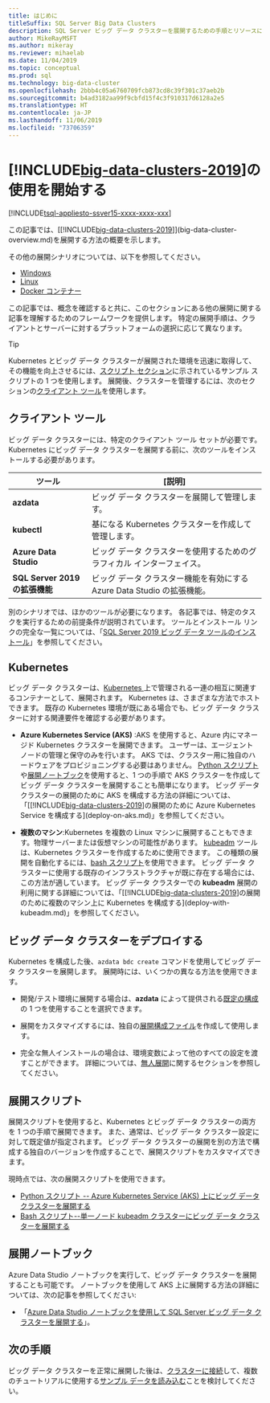 ```yaml
---
title: はじめに
titleSuffix: SQL Server Big Data Clusters
description: SQL Server ビッグ データ クラスターを展開するための手順とリソースについて説明します。
author: MikeRayMSFT
ms.author: mikeray
ms.reviewer: mihaelab
ms.date: 11/04/2019
ms.topic: conceptual
ms.prod: sql
ms.technology: big-data-cluster
ms.openlocfilehash: 2bbb4c05a6760709fcb873cd8c39f301c37aeb2b
ms.sourcegitcommit: b4ad3182aa99f9cbfd15f4c3f910317d6128a2e5
ms.translationtype: HT
ms.contentlocale: ja-JP
ms.lasthandoff: 11/06/2019
ms.locfileid: "73706359"
---
```

# <a name="get-started-with-includebig-data-clusters-2019includesssbigdataclusters-ss-novermd"></a>[!INCLUDE[big-data-clusters-2019](../includes/ssbigdataclusters-ss-nover.md)]の使用を開始する

[!INCLUDE[tsql-appliesto-ssver15-xxxx-xxxx-xxx](../includes/tsql-appliesto-ssver15-xxxx-xxxx-xxx.md)]

この記事では、[[!INCLUDE[big-data-clusters-2019](../includes/ssbigdataclusters-ver15.md)]](big-data-cluster-overview.md)を展開する方法の概要を示します。

その他の展開シナリオについては、以下を参照してください。

- [Windows](../database-engine/install-windows/install-sql-server.md)
- [Linux](../linux/sql-server-linux-setup.md)
- [Docker コンテナー](../linux/sql-server-linux-configure-docker.md)

この記事では、概念を確認すると共に、このセクションにある他の展開に関する記事を理解するためのフレームワークを提供します。 特定の展開手順は、クライアントとサーバーに対するプラットフォームの選択に応じて異なります。

> [!TIP]
> Kubernetes とビッグ データ クラスターが展開された環境を迅速に取得して、その機能を向上させるには、[スクリプト セクション](#scripts)に示されているサンプル スクリプトの 1 つを使用します。 展開後、クラスターを管理するには、次のセクションの[クライアント ツール](#tools)を使用します。

## <a id="tools"></a> クライアント ツール

ビッグ データ クラスターには、特定のクライアント ツール セットが必要です。 Kubernetes にビッグ データ クラスターを展開する前に、次のツールをインストールする必要があります。

| ツール | [説明] |
|---|---|
| **azdata** | ビッグ データ クラスターを展開して管理します。 |
| **kubectl** | 基になる Kubernetes クラスターを作成して管理します。 |
| **Azure Data Studio** | ビッグ データ クラスターを使用するためのグラフィカル インターフェイス。 |
| **SQL Server 2019 の拡張機能** | ビッグ データ クラスター機能を有効にする Azure Data Studio の拡張機能。 |

別のシナリオでは、ほかのツールが必要になります。 各記事では、特定のタスクを実行するための前提条件が説明されています。 ツールとインストール リンクの完全な一覧については、「[SQL Server 2019 ビッグ データ ツールのインストール](deploy-big-data-tools.md)」を参照してください。

## <a name="kubernetes"></a>Kubernetes

ビッグ データ クラスターは、[Kubernetes ](https://kubernetes.io/docs/home) 上で管理される一連の相互に関連するコンテナーとして、展開されます。 Kubernetes は、さまざまな方法でホストできます。 既存の Kubernetes 環境が既にある場合でも、ビッグ データ クラスターに対する関連要件を確認する必要があります。

- **Azure Kubernetes Service (AKS)** :AKS を使用すると、Azure 内にマネージド Kubernetes クラスターを展開できます。 ユーザーは、エージェント ノードの管理と保守のみを行います。 AKS では、クラスター用に独自のハードウェアをプロビジョニングする必要はありません。 [Python スクリプト](quickstart-big-data-cluster-deploy.md)や[展開ノートブック](deploy-notebooks.md)を使用すると、1 つの手順で AKS クラスターを作成してビッグ データ クラスターを展開することも簡単になります。 ビッグ データ クラスターの展開のために AKS を構成する方法の詳細については、「[[!INCLUDE[big-data-clusters-2019](../includes/ssbigdataclusters-ver15.md)]の展開のために Azure Kubernetes Service を構成する](deploy-on-aks.md)」を参照してください。

- **複数のマシン**:Kubernetes を複数の Linux マシンに展開することもできます。物理サーバーまたは仮想マシンの可能性があります。 [kubeadm](https://kubernetes.io/docs/setup/independent/create-cluster-kubeadm/) ツールは、Kubernetes クラスターを作成するために使用できます。 この種類の展開を自動化するには、[bash スクリプト](deployment-script-single-node-kubeadm.md)を使用できます。 ビッグ データ クラスターに使用する既存のインフラストラクチャが既に存在する場合には、この方法が適しています。 ビッグ データ クラスターでの **kubeadm** 展開の利用に関する詳細については、「[[!INCLUDE[big-data-clusters-2019](../includes/ssbigdataclusters-ver15.md)]の展開のために複数のマシン上に Kubernetes を構成する](deploy-with-kubeadm.md)」を参照してください。

## <a name="deploy-a-big-data-cluster"></a>ビッグ データ クラスターをデプロイする

Kubernetes を構成した後、`azdata bdc create` コマンドを使用してビッグ データ クラスターを展開します。 展開時には、いくつかの異なる方法を使用できます。

- 開発/テスト環境に展開する場合は、**azdata** によって提供される[既定の構成](deployment-guidance.md#deploy)の 1 つを使用することを選択できます。

- 展開をカスタマイズするには、独自の[展開構成ファイル](deployment-guidance.md#configfile)を作成して使用します。

- 完全な無人インストールの場合は、環境変数によって他のすべての設定を渡すことができます。 詳細については、[無人展開](deployment-guidance.md#unattended)に関するセクションを参照してください。


## <a id="scripts"></a> 展開スクリプト

展開スクリプトを使用すると、Kubernetes とビッグ データ クラスターの両方を 1 つの手順で展開できます。 また、通常は、ビッグ データ クラスター設定に対して既定値が指定されます。 ビッグ データ クラスターの展開を別の方法で構成する独自のバージョンを作成することで、展開スクリプトをカスタマイズできます。

現時点では、次の展開スクリプトを使用できます。

- [Python スクリプト -- Azure Kubernetes Service (AKS) 上にビッグ データ クラスターを展開する](quickstart-big-data-cluster-deploy.md)
- [Bash スクリプト--単一ノード kubeadm クラスターにビッグ データ クラスターを展開する](deployment-script-single-node-kubeadm.md)

## <a name="deployment-notebooks"></a>展開ノートブック

Azure Data Studio ノートブックを実行して、ビッグ データ クラスターを展開することも可能です。 ノートブックを使用して AKS 上に展開する方法の詳細については、次の記事を参照してください:

- 「[Azure Data Studio ノートブックを使用して SQL Server ビッグ データ クラスターを展開する](deploy-notebooks.md)」。

## <a name="next-steps"></a>次の手順

ビッグ データ クラスターを正常に展開した後は、[クラスターに接続](connect-to-big-data-cluster.md)して、複数のチュートリアルに使用する[サンプル データを読み込む](tutorial-load-sample-data.md)ことを検討してください。
